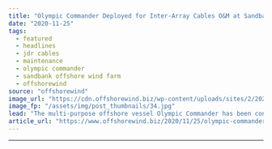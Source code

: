 ```yaml
---
title: "Olympic Commander Deployed for Inter-Array Cables O&M at Sandbank OWF"
date: "2020-11-25"
tags: 
  - featured
  - headlines
  - jdr cables
  - maintenance
  - olympic commander
  - sandbank offshore wind farm
  - offshorewind
source: "offshorewind"
image_url: "https://cdn.offshorewind.biz/wp-content/uploads/sites/2/2020/11/24152441/Sandbank-OWF_Olympic-Commander-and-Safeway.jpg"
image_fp: "/assets/img/post_thumbnails/34.jpg"
lead: "The multi-purpose offshore vessel Olympic Commander has been contracted by JDR Cables to support"
article_url: "https://www.offshorewind.biz/2020/11/25/olympic-commander-deployed-for-inter-array-cables-om-at-sandbank-owf/"
---
```


---
